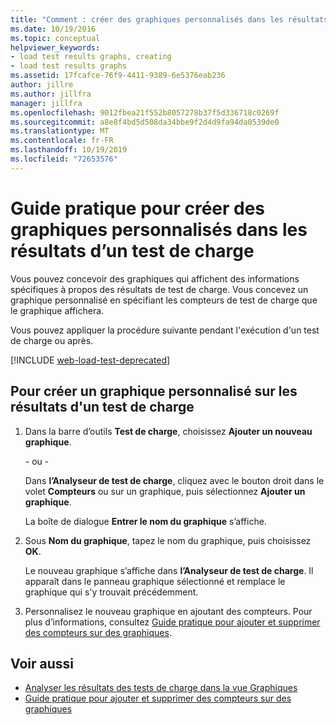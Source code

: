 ```yaml
---
title: "Comment : créer des graphiques personnalisés dans les résultats d'un test de charge"
ms.date: 10/19/2016
ms.topic: conceptual
helpviewer_keywords:
- load test results graphs, creating
- load test results graphs
ms.assetid: 17fcafce-76f9-4411-9389-6e5376eab236
author: jillre
ms.author: jillfra
manager: jillfra
ms.openlocfilehash: 9012fbea21f552b8057278b37f5d336718c0269f
ms.sourcegitcommit: a8e8f4bd5d508da34bbe9f2d4d9fa94da0539de0
ms.translationtype: MT
ms.contentlocale: fr-FR
ms.lasthandoff: 10/19/2019
ms.locfileid: "72653576"
---
```

# <a name="how-to-create-custom-graphs-in-load-test-results"></a>Guide pratique pour créer des graphiques personnalisés dans les résultats d’un test de charge

Vous pouvez concevoir des graphiques qui affichent des informations spécifiques à propos des résultats de test de charge. Vous concevez un graphique personnalisé en spécifiant les compteurs de test de charge que le graphique affichera.

Vous pouvez appliquer la procédure suivante pendant l'exécution d'un test de charge ou après.

[!INCLUDE [web-load-test-deprecated](includes/web-load-test-deprecated.md)]

## <a name="to-create-a-custom-load-test-results-graph"></a>Pour créer un graphique personnalisé sur les résultats d'un test de charge

1. Dans la barre d’outils **Test de charge**, choisissez **Ajouter un nouveau graphique**.

     \- ou -

     Dans **l’Analyseur de test de charge**, cliquez avec le bouton droit dans le volet **Compteurs** ou sur un graphique, puis sélectionnez **Ajouter un graphique**.

     La boîte de dialogue **Entrer le nom du graphique** s’affiche.

2. Sous **Nom du graphique**, tapez le nom du graphique, puis choisissez **OK**.

     Le nouveau graphique s’affiche dans **l’Analyseur de test de charge**. Il apparaît dans le panneau graphique sélectionné et remplace le graphique qui s'y trouvait précédemment.

3. Personnalisez le nouveau graphique en ajoutant des compteurs. Pour plus d’informations, consultez [Guide pratique pour ajouter et supprimer des compteurs sur des graphiques](../test/how-to-add-and-delete-counters-on-graphs-in-load-test-results.md).

## <a name="see-also"></a>Voir aussi

- [Analyser les résultats des tests de charge dans la vue Graphiques](../test/analyze-load-test-results-in-the-graphs-view.md)
- [Guide pratique pour ajouter et supprimer des compteurs sur des graphiques](../test/how-to-add-and-delete-counters-on-graphs-in-load-test-results.md)